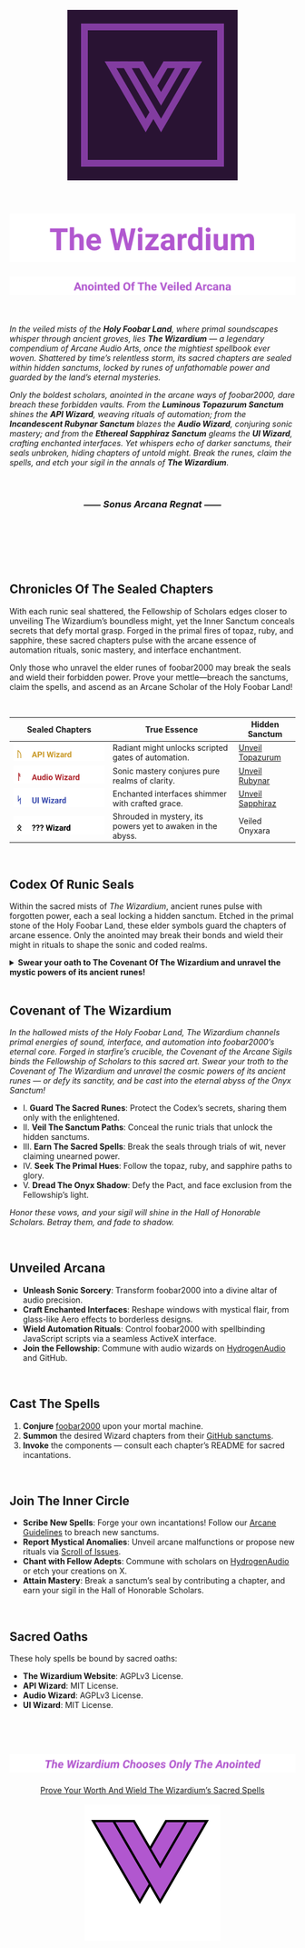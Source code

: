 <!-- #region CROWN OF THE GRIMOIRE -->

<div align="center">
  <br>
  <picture>
    <source media="(prefers-color-scheme: dark)" srcset="assets/images/The-Wizardium-Main-Logo-Dark.svg">
    <img src="assets/images/The-Wizardium-Main-Logo-Light.svg" width="300" alt="The Wizardium Main Logo">
  </picture>
  <br>
  <br>
</div>

<div align="center">
  <h1>
    <picture>
      <source media="(prefers-color-scheme: dark)" srcset="assets/images/The-Wizardium-Title-Dark.svg">
      <img src="assets/images/The-Wizardium-Title-Light.svg" alt="The Wizardium Title">
    </picture>
  </h1>
</div>

<div align="center">
  <picture>
    <source media="(prefers-color-scheme: dark)" srcset="assets/images/The-Wizardium-Subtitle-Dark.svg">
    <img src="assets/images/The-Wizardium-Subtitle-Light.svg" alt="The Wizardium Subtitle">
  </picture>
</div>

<!-- #endregion CROWN OF THE GRIMOIRE -->

<br>
<br>

<!-- #region SANCTUMS OF THE ETERNAL ARCANA -->

*In the veiled mists of the **Holy Foobar Land**, where primal soundscapes whisper through ancient groves,
lies **The Wizardium** — a legendary compendium of Arcane Audio Arts, once the mightiest spellbook ever woven.
Shattered by time’s relentless storm, its sacred chapters are sealed within hidden sanctums, locked by runes of
unfathomable power and guarded by the land’s eternal mysteries.*

*Only the boldest scholars, anointed in the arcane ways of foobar2000, dare breach these forbidden vaults.
From the **Luminous Topazurum Sanctum** shines the **API Wizard**, weaving rituals of automation;
from the **Incandescent Rubynar Sanctum** blazes the **Audio Wizard**, conjuring sonic mastery;
and from the **Ethereal Sapphiraz Sanctum** gleams the **UI Wizard**, crafting enchanted interfaces.
Yet whispers echo of darker sanctums, their seals unbroken, hiding chapters of untold might.
Break the runes, claim the spells, and etch your sigil in the annals of **The Wizardium**.*

<br>

<h3 align="center"><em><span title="The Sound Of The Arcane Reigns">⸺ Sonus Arcana Regnat ⸺</span></em></h3>

<br>
<h2></h2>
<br>
<br>

## Chronicles Of The Sealed Chapters

With each runic seal shattered, the Fellowship of Scholars edges closer to unveiling The Wizardium’s boundless might,
yet the Inner Sanctum conceals secrets that defy mortal grasp. Forged in the primal fires of topaz, ruby, and sapphire,
these sacred chapters pulse with the arcane essence of automation rituals, sonic mastery, and interface enchantment.

Only those who unravel the elder runes of foobar2000 may break the seals and wield their forbidden power.
Prove your mettle—breach the sanctums, claim the spells, and ascend as an Arcane Scholar of the Holy Foobar Land!

<br>

| Sealed Chapters | True Essence | Hidden Sanctum |
|-----------------|--------------|----------------|
| <picture><source media="(prefers-color-scheme: dark)" srcset="assets/images/Chapter-API-Wizard-Dark.svg"><img src="assets/images/Chapter-API-Wizard-Light.svg" alt="API Wizard Chapter"></picture> | Radiant might unlocks scripted gates of automation. | [Unveil Topazurum](https://github.com/The-Wizardium/API-Wizard) |
| <picture><source media="(prefers-color-scheme: dark)" srcset="assets/images/Chapter-Audio-Wizard-Dark.svg"><img src="assets/images/Chapter-Audio-Wizard-Light.svg" alt="Audio Wizard Chapter"></picture> | Sonic mastery conjures pure realms of clarity. | [Unveil Rubynar](https://github.com/The-Wizardium/Audio-Wizard) |
| <picture><source media="(prefers-color-scheme: dark)" srcset="assets/images/Chapter-UI-Wizard-Dark.svg"><img src="assets/images/Chapter-UI-Wizard-Light.svg" alt="UI Wizard Chapter"></picture> | Enchanted interfaces shimmer with crafted grace. | [Unveil Sapphiraz](https://github.com/The-Wizardium/UI-Wizard) |
| <picture><source media="(prefers-color-scheme: dark)" srcset="assets/images/Chapter-Veiled-Dark.svg"><img src="assets/images/Chapter-Veiled-Light.svg" alt="Undiscovered Chapter"></picture> | Shrouded in mystery, its powers yet to awaken in the abyss. | Veiled Onyxara |

<br>

## Codex Of Runic Seals

Within the sacred mists of *The Wizardium*, ancient runes pulse with forgotten power, each a seal locking a hidden sanctum.
Etched in the primal stone of the Holy Foobar Land, these elder symbols guard the chapters of arcane essence.
Only the anointed may break their bonds and wield their might in rituals to shape the sonic and coded realms.

<!--- Using Unicode Braille blank U+2800 (⠀⠀) in the Wisdom column header to widen it, matching the width of the Hidden Sanctum column in the Sealed Chapters table. GitHub Flavored Markdown lacks CSS or HTML width control, so this invisible character forces the column wider.
This is a stupidly genius hack, wizardisastrous but also wizardious, aligning tables with arcane precision in the Holy Foobar Land! -->

<details>
  <summary><span><strong>Swear your oath to The Covenant Of The Wizardium and unravel the mystic powers of its ancient runes!</strong></span></summary>
  <br>

  | Rune | Wisdom ⠀⠀⠀⠀⠀⠀⠀⠀⠀⠀⠀⠀⠀⠀⠀⠀⠀⠀⠀⠀⠀⠀⠀⠀⠀⠀⠀⠀⠀⠀⠀⠀⠀⠀⠀⠀⠀⠀⠀⠀⠀⠀⠀⠀⠀⠀⠀⠀⠀ |
  |------|--------|
  | <picture><source media="(prefers-color-scheme: dark)" srcset="assets/images/Codex-01-Fehu-Dark.svg"><img src="assets/images/Codex-01-Fehu-Light.svg" alt="Fehu Rune" ></picture> | The Seal of Primal Abundance, kindling prosperity in the forge of creation's will. |
  | <picture><source media="(prefers-color-scheme: dark)" srcset="assets/images/Codex-02-Uruz-Dark.svg"><img src="assets/images/Codex-02-Uruz-Light.svg" alt="Uruz Rune" ></picture> | The Seal of Primal Might, surging with raw vitality and unyielding endurance. |
  | <picture><source media="(prefers-color-scheme: dark)" srcset="assets/images/Codex-03-Thurisaz-Dark.svg"><img src="assets/images/Codex-03-Thurisaz-Light.svg" alt="Thurisaz Rune" ></picture> | The Seal of Thorned Force, shattering barriers with fierce, defiant energy. |
  | <picture><source media="(prefers-color-scheme: dark)" srcset="assets/images/Codex-04-Ansuz-Dark.svg"><img src="assets/images/Codex-04-Ansuz-Light.svg" alt="Ansuz Rune" ></picture> | The Seal of Divine Insight, channeling wisdom's voice through sacred clarity. |
  | <picture><source media="(prefers-color-scheme: dark)" srcset="assets/images/Codex-05-Raido-Dark.svg"><img src="assets/images/Codex-05-Raido-Light.svg" alt="Raido Rune" ></picture> | The Seal of Guided Path, weaving journeys through the rhythm of cosmic order. |
  | <picture><source media="(prefers-color-scheme: dark)" srcset="assets/images/Codex-06-Kenaz-Dark.svg"><img src="assets/images/Codex-06-Kenaz-Light.svg" alt="Kenaz Rune" ></picture> | The Seal of Piercing Light, illuminating hidden truths with creative fire. |
  | <picture><source media="(prefers-color-scheme: dark)" srcset="assets/images/Codex-07-Gebo-Dark.svg"><img src="assets/images/Codex-07-Gebo-Light.svg" alt="Gebo Rune" ></picture> | The Seal of Sacred Exchange, forging harmony through mutual bonds. |
  | <picture><source media="(prefers-color-scheme: dark)" srcset="assets/images/Codex-08-Wunjo-Dark.svg"><img src="assets/images/Codex-08-Wunjo-Light.svg" alt="Wunjo Rune" ></picture> | The Seal of Radiant Bliss, harmonizing the soul with joyful light. |
  | <picture><source media="(prefers-color-scheme: dark)" srcset="assets/images/Codex-09-Hagalaz-Dark.svg"><img src="assets/images/Codex-09-Hagalaz-Light.svg" alt="Hagalaz Rune" ></picture> | The Seal of Storm's Wrath, unleashing transformation through chaotic tides. |
  | <picture><source media="(prefers-color-scheme: dark)" srcset="assets/images/Codex-10-Nauthiz-Dark.svg"><img src="assets/images/Codex-10-Nauthiz-Light.svg" alt="Nauthiz Rune" ></picture> | The Seal of Dire Necessity, forging resilience amidst trial's crucible. |
  | <picture><source media="(prefers-color-scheme: dark)" srcset="assets/images/Codex-11-Isa-Dark.svg"><img src="assets/images/Codex-11-Isa-Light.svg" alt="Isa Rune" ></picture> | The Seal of Eternal Ice, cradling serene focus in timeless stillness. |
  | <picture><source media="(prefers-color-scheme: dark)" srcset="assets/images/Codex-12-Jera-Dark.svg"><img src="assets/images/Codex-12-Jera-Light.svg" alt="Jera Rune" ></picture> | The Seal of Cyclic Bounty, reaping rewards through patient seasons. |
  | <picture><source media="(prefers-color-scheme: dark)" srcset="assets/images/Codex-13-Eihwaz-Dark.svg"><img src="assets/images/Codex-13-Eihwaz-Light.svg" alt="Eihwaz Rune" ></picture> | The Seal of Yew's Fortitude, bridging life and death with steadfast resolve. |
  | <picture><source media="(prefers-color-scheme: dark)" srcset="assets/images/Codex-14-Perthro-Dark.svg"><img src="assets/images/Codex-14-Perthro-Light.svg" alt="Perthro Rune" ></picture> | The Seal of Veiled Destiny, unraveling fate's enigmatic threads. |
  | <picture><source media="(prefers-color-scheme: dark)" srcset="assets/images/Codex-15-Algiz-Dark.svg"><img src="assets/images/Codex-15-Algiz-Light.svg" alt="Algiz Rune" ></picture> | The Seal of Sacred Protection, warding the soul with divine embrace. |
  | <picture><source media="(prefers-color-scheme: dark)" srcset="assets/images/Codex-16-Sowilo-Dark.svg"><img src="assets/images/Codex-16-Sowilo-Light.svg" alt="Sowilo Rune" ></picture> | The Seal of Solar Triumph, radiating victory and luminous guidance. |
  | <picture><source media="(prefers-color-scheme: dark)" srcset="assets/images/Codex-17-Tiwaz-Dark.svg"><img src="assets/images/Codex-17-Tiwaz-Light.svg" alt="Tiwaz Rune" ></picture> | The Seal of Unyielding Justice, championing honor through valiant resolve. |
  | <picture><source media="(prefers-color-scheme: dark)" srcset="assets/images/Codex-18-Berkano-Dark.svg"><img src="assets/images/Codex-18-Berkano-Light.svg" alt="Berkano Rune" ></picture> | The Seal of Verdant Renewal, nurturing life's blossoming growth. |
  | <picture><source media="(prefers-color-scheme: dark)" srcset="assets/images/Codex-19-Ehwaz-Dark.svg"><img src="assets/images/Codex-19-Ehwaz-Light.svg" alt="Ehwaz Rune" ></picture> | The Seal of Harmonious Union, binding souls in mutual trust.|
  | <picture><source media="(prefers-color-scheme: dark)" srcset="assets/images/Codex-20-Mannaz-Dark.svg"><img src="assets/images/Codex-20-Mannaz-Light.svg" alt="Mannaz Rune" ></picture> | The Seal of Collective Spirit, uniting wisdom in human kinship. |
  | <picture><source media="(prefers-color-scheme: dark)" srcset="assets/images/Codex-21-Laguz-Dark.svg"><img src="assets/images/Codex-21-Laguz-Light.svg" alt="Laguz Rune" ></picture> | The Seal of Fluid Intuition, flowing through dreams' hidden depths. |
  | <picture><source media="(prefers-color-scheme: dark)" srcset="assets/images/Codex-22-Ingwaz-Dark.svg"><img src="assets/images/Codex-22-Ingwaz-Light.svg" alt="Ingwaz Rune" ></picture> | The Seal of Latent Potential, sowing seeds for future bloom. |
  | <picture><source media="(prefers-color-scheme: dark)" srcset="assets/images/Codex-23-Dagaz-Dark.svg"><img src="assets/images/Codex-23-Dagaz-Light.svg" alt="Dagaz Rune" ></picture> | The Seal of Dawn's Revelation, unveiling truth in radiant clarity. |
  | <picture><source media="(prefers-color-scheme: dark)" srcset="assets/images/Codex-24-Othala-Dark.svg"><img src="assets/images/Codex-24-Othala-Light.svg" alt="Othala Rune" ></picture> | The Seal of Eternal Heritage, weaving ancestral legacy through time's abyss. |

</details>

<br>

## Covenant of The Wizardium

*In the hallowed mists of the Holy Foobar Land, The Wizardium channels primal energies of sound, interface, and automation into foobar2000’s eternal core.
Forged in starfire’s crucible, the Covenant of the Arcane Sigils binds the Fellowship of Scholars to this sacred art.
Swear your troth to the Covenant of The Wizardium and unravel the cosmic powers of its ancient runes — or defy its sanctity,
and be cast into the eternal abyss of the Onyx Sanctum!*

- I. **Guard The Sacred Runes**: Protect the Codex’s secrets, sharing them only with the enlightened.
- II. **Veil The Sanctum Paths**: Conceal the runic trials that unlock the hidden sanctums.
- III. **Earn The Sacred Spells**: Break the seals through trials of wit, never claiming unearned power.
- IV. **Seek The Primal Hues**: Follow the topaz, ruby, and sapphire paths to glory.
- V. **Dread The Onyx Shadow**: Defy the Pact, and face exclusion from the Fellowship’s light.

*Honor these vows, and your sigil will shine in the Hall of Honorable Scholars. Betray them, and fade to shadow.*

<br>

## Unveiled Arcana

- **Unleash Sonic Sorcery**: Transform foobar2000 into a divine altar of audio precision.
- **Craft Enchanted Interfaces**: Reshape windows with mystical flair, from glass-like Aero effects to borderless designs.
- **Wield Automation Rituals**: Control foobar2000 with spellbinding JavaScript scripts via a seamless ActiveX interface.
- **Join the Fellowship**: Commune with audio wizards on [HydrogenAudio](https://hydrogenaud.io) and GitHub.

<br>

## Cast The Spells

01. **Conjure** [foobar2000](https://www.foobar2000.org) upon your mortal machine.
02. **Summon** the desired Wizard chapters from their [GitHub sanctums](https://github.com/The-Wizardium).
03. **Invoke** the components — consult each chapter’s README for sacred incantations.

<br>

## Join The Inner Circle

- **Scribe New Spells**: Forge your own incantations! Follow our [Arcane Guidelines](CONTRIBUTING.md) to breach new sanctums.
- **Report Mystical Anomalies**: Unveil arcane malfunctions or propose new rituals via [Scroll of Issues](https://github.com/The-Wizardium/issues).
- **Chant with Fellow Adepts**: Commune with scholars on [HydrogenAudio](https://hydrogenaud.io) or etch your creations on X.
- **Attain Mastery**: Break a sanctum’s seal by contributing a chapter, and earn your sigil in the Hall of Honorable Scholars.

<br>

## Sacred Oaths

These holy spells be bound by sacred oaths:
- **The Wizardium Website**: AGPLv3 License.
- **API Wizard**: MIT License.
- **Audio Wizard**: AGPLv3 License.
- **UI Wizard**: MIT License.

<!-- #endregion SANCTUMS OF THE ETERNAL ARCANA -->

<br>
<br>

<!-- #region THE SECRET INSCRIPTION OF THE ETERNAL BINDING -->

<div align="center">
  <h2>
    <picture>
      <source media="(prefers-color-scheme: dark)" srcset="assets/images/The-Wizardium-Footer-Slogan-Dark.svg">
      <img src="assets/images/The-Wizardium-Footer-Slogan-Light.svg" alt="The Wizardium Footer Slogan">
    </picture>
  </h2>
</div>

<div align="center">
  <a href="https://github.com/The-Wizardium">Prove Your Worth And Wield The Wizardium’s Sacred Spells</a>
</div>

<br>

<div align="center">
  <a href="#" onclick="window.scrollTo(0, 0);">
    <picture>
      <source media="(prefers-color-scheme: dark)" srcset="assets/images/The-Wizardium-Footer-Logo-Animated-Dark.svg">
      <img src="assets/images/The-Wizardium-Footer-Logo-Animated-Light.svg" alt="The Wizardium Footer Logo">
    </picture>
  </a>
</div>

<!-- #endregion THE SECRET INSCRIPTION OF THE ETERNAL BINDING -->

